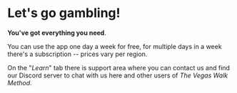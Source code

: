 # Let's go gambling!

**You've got everything you need**. 

You can use the app one day a week for free, for multiple days in a week
there's a subscription -- prices vary per region.

On the "_Learn_" tab there is support area where you can contact us
and find our Discord server to chat with us here and other users of
_The Vegas Walk Method_.